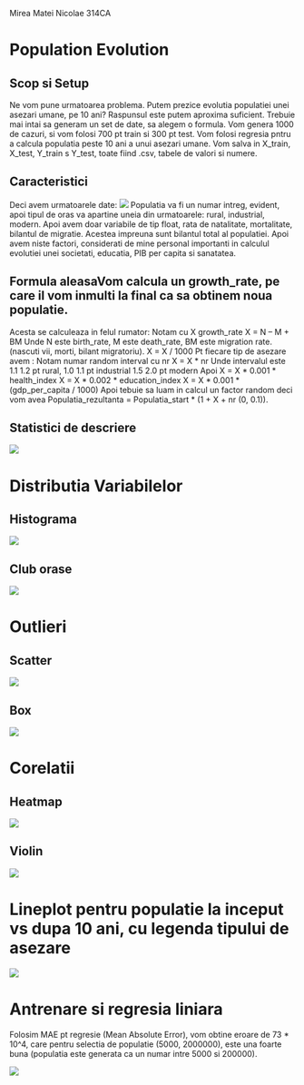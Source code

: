 Mirea Matei Nicolae 314CA

# Population Evolution

## Scop si Setup

Ne vom pune urmatoarea problema. Putem prezice evolutia populatiei unei asezari umane, pe 10 ani? Raspunsul este putem aproxima suficient. 
Trebuie mai intai sa generam un set de date, sa alegem o formula. Vom genera 1000 de cazuri, si vom folosi 700 pt train si 300 pt test. Vom folosi regresia pntru a calcula populatia peste 10 ani a unui asezari umane.
Vom salva in X_train, X_test, Y_train s Y_test, toate fiind .csv, tabele de valori si numere.

## Caracteristici

Deci avem urmatoarele date:
![](image/caracteristici.png)
Populatia va fi un numar intreg, evident, apoi tipul de oras va apartine uneia din urmatoarele: rural, industrial, modern. Apoi  avem doar variabile de tip float, rata de natalitate, mortalitate, bilantul de migratie. Acestea impreuna sunt bilantul total al populatiei. Apoi avem niste factori, considerati de mine personal importanti in calculul evolutiei unei societati, educatia, PIB per capita si sanatatea.

## Formula aleasaVom calcula un growth_rate, pe care il vom inmulti la final ca sa obtinem noua populatie.

Acesta se calculeaza in felul rumator: Notam cu X growth_rate
X = N – M + BM
Unde N este birth_rate, M este death_rate, BM este migration rate. (nascuti vii, morti, bilant migratoriu).
X = X / 1000
Pt fiecare tip de asezare avem :  Notam numar random interval cu nr
X = X * nr
Unde intervalul este 1.1 1.2 pt rural, 1.0 1.1 pt industrial 1.5 2.0 pt modern
Apoi
X = X * 0.001 * health_index
X = X * 0.002 * education_index
X = X * 0.001 * (gdp_per_capita / 1000)
Apoi tebuie sa luam in calcul un factor random deci vom avea
Populatia_rezultanta = Populatia_start * (1 + X + nr (0, 0.1)).

## Statistici de descriere

![](image/descriere.png)

# Distributia Variabilelor

## Histograma

![](image/histogram.png)

## Club orase

![](image/club_city.png)

# Outlieri

## Scatter

![](image/outlier_distribution.png)

## Box

![](image/box_outlier.png)

# Corelatii

## Heatmap

![](image/heatmap.png)

## Violin

![](image/violin.png)

# Lineplot pentru populatie la inceput vs dupa 10 ani, cu legenda tipului de asezare

![](image/lineplot.png)

# Antrenare si regresia liniara

Folosim MAE pt regresie (Mean Absolute Error), vom obtine eroare de 73 * 10^4, care pentru selectia de populatie (5000, 2000000), este una foarte buna (populatia este generata ca un numar intre 5000 si 200000).

![](image/actual_vs_predicted.png)
